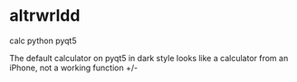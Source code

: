 # altrwrldd
calc python pyqt5

The default calculator on pyqt5 in dark style looks like a calculator from an iPhone, not a working function +/-
